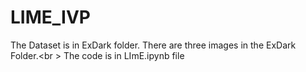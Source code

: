 # LIME_IVP

The Dataset is in ExDark folder. There are three images in the ExDark Folder.<br \>
The code is in LImE.ipynb file
